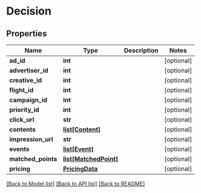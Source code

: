 # Decision

## Properties
Name | Type | Description | Notes
------------ | ------------- | ------------- | -------------
**ad_id** | **int** |  | [optional] 
**advertiser_id** | **int** |  | [optional] 
**creative_id** | **int** |  | [optional] 
**flight_id** | **int** |  | [optional] 
**campaign_id** | **int** |  | [optional] 
**priority_id** | **int** |  | [optional] 
**click_url** | **str** |  | [optional] 
**contents** | [**list[Content]**](Content.md) |  | [optional] 
**impression_url** | **str** |  | [optional] 
**events** | [**list[Event]**](Event.md) |  | [optional] 
**matched_points** | [**list[MatchedPoint]**](MatchedPoint.md) |  | [optional] 
**pricing** | [**PricingData**](PricingData.md) |  | [optional] 

[[Back to Model list]](../README.md#documentation-for-models) [[Back to API list]](../README.md#documentation-for-api-endpoints) [[Back to README]](../README.md)


